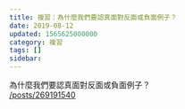 ```yaml
---
title: 複習：為什麼我們要認真面對反面或負面例子？
date: 2019-08-12
updated: 1565625000000
category: 複習
tags: []
sidebar: 
---
```


<p>為什麼我們要認真面對反面或負面例子？<br/>
<a href="/posts/269191540" target="_blank">/posts/269191540</a></p>
<p> </p>
